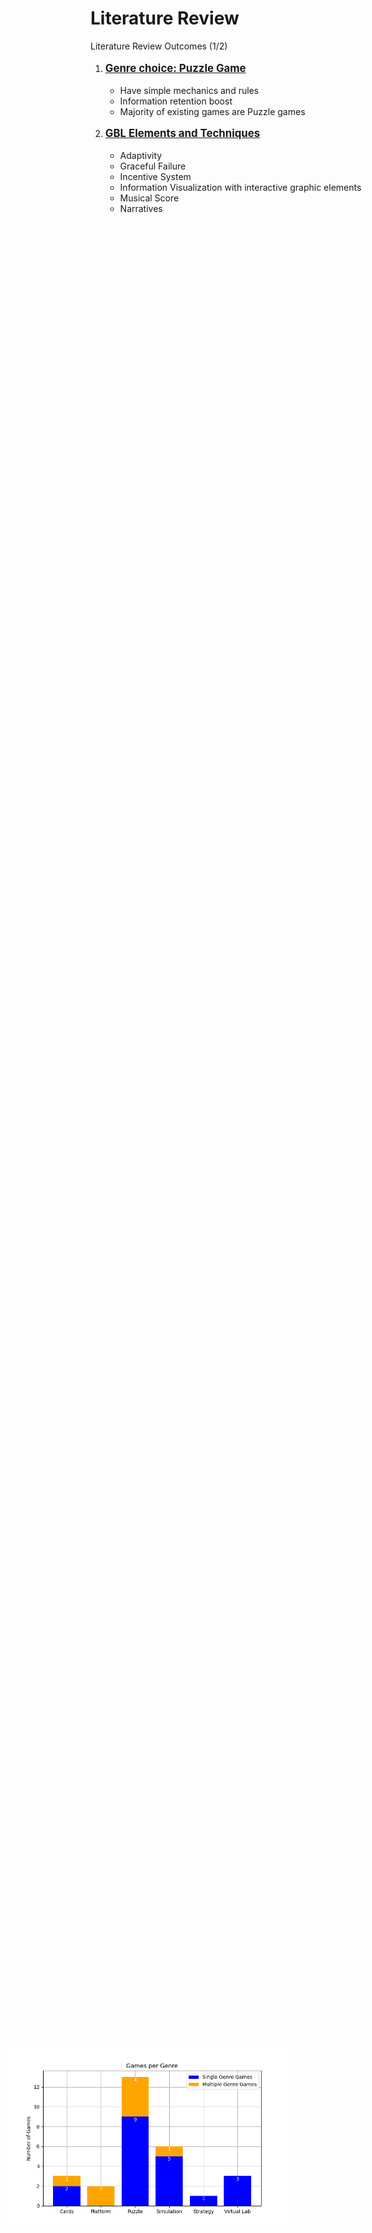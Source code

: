 # Literature Review

<p class='slide-subtitle'>Literature Review Outcomes (1/2)</p>

<div class='section-wrapper'>
  <ol class='ol-flex'>
    <li><p>Genre choice: Puzzle Game</p>
      <ul>
        <li v-click>Have simple mechanics and rules</li>
        <li v-click>Information retention boost</li>
        <li v-click>Majority of existing games are Puzzle games</li>
      </ul>
    </li>
    <li v-click='+4'><p>GBL Elements and Techniques</p>
      <ul>
        <li v-click='+5'>Adaptivity</li>
        <li v-click='+5'>Graceful Failure</li>
        <li v-click='+6'>Incentive System</li>
        <li v-click='+6'>Information Visualization with interactive graphic elements</li>
        <li v-click='+7'>Musical Score</li>
        <li v-click='+7'>Narratives</li>
      </ul>
    </li>
  </ol>
</div>

<div v-click='+3' class='img-wrapper grey-shadow rounded-md'>
  <img src='../../assets/games_per_genre.png' class='rounded-md'/>
</div>

<style>
  ol > li > p {
    font-weight: bold;
    font-size: larger;
    text-decoration: underline;
  }

  .img-wrapper {
    width: max-content;
    position: absolute;
    left: 10%;
    bottom: 9%;
  }

  img {
    width: 450px;
  }
</style>